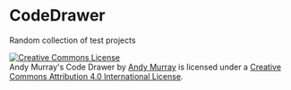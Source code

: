 CodeDrawer
==========

Random collection of test projects

<a rel="license" href="http://creativecommons.org/licenses/by/4.0/"><img alt="Creative Commons License" style="border-width:0" src="http://i.creativecommons.org/l/by/4.0/88x31.png" /></a><br /><span xmlns:dct="http://purl.org/dc/terms/" property="dct:title">Andy Murray's Code Drawer</span> by <a xmlns:cc="http://creativecommons.org/ns#" href="http://rewmu.blogspot.co.uk/" property="cc:attributionName" rel="cc:attributionURL">Andy Murray</a> is licensed under a <a rel="license" href="http://creativecommons.org/licenses/by/4.0/">Creative Commons Attribution 4.0 International License</a>.
